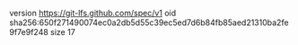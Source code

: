 version https://git-lfs.github.com/spec/v1
oid sha256:650f271490074ec0a2db5d55c39ec5ed7d6b84fb85aed21310ba2fe9f7e9f248
size 17
